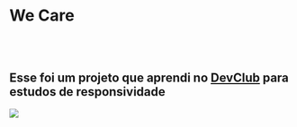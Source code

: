 <h1>We Care</h1>
<br>
<br>
<h2>Esse foi um projeto que aprendi no <a href="https://rodolfomori.com.br/devclub">DevClub</a> para estudos de responsividade</h2>

<img src="https://github.com/OliverSalerno/We-Care-responsivo/blob/main/Desafios/Desafios%20com%20CSS/desafios%20solos/img/Screenshot_1.png?raw=true">
